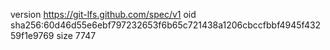 version https://git-lfs.github.com/spec/v1
oid sha256:60d46d55e6ebf797232653f6b65c721438a1206cbccfbbf4945f43259f1e9769
size 7747
